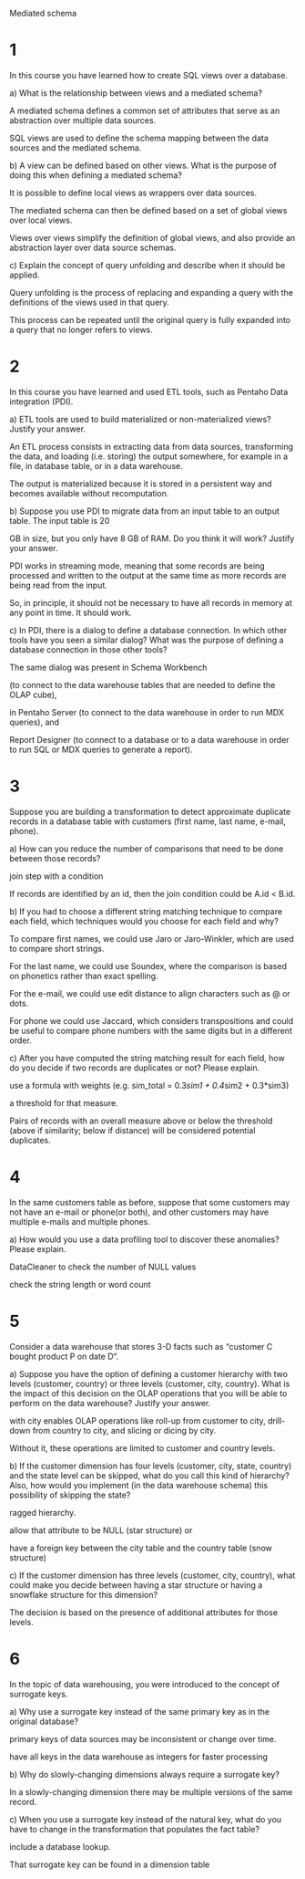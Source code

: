 

Mediated schema

# 1
In this course you have learned how to create SQL views over a database.

a) What is the relationship between views and a mediated schema?

A mediated schema defines a common set of attributes that serve as an abstraction over multiple data sources.

SQL views are used to define the schema mapping between the data sources and the mediated schema.

b) A view can be defined based on other views. What is the purpose of doing this when defining a mediated schema?

It is possible to define local views as wrappers over data sources.

The mediated schema can then be defined based on a set of global views over local views.

Views over views simplify the definition of global views, and also provide an abstraction layer over data source schemas.

c) Explain the concept of query unfolding and describe when it should be applied.

Query unfolding is the process of replacing and expanding a query with the definitions of the views used in that query.

This process can be repeated until the original query is fully expanded into a query that no longer refers to views.
# 2
In this course you have learned and used ETL tools, such as Pentaho Data integration (PDI).

a) ETL tools are used to build materialized or non-materialized views? Justify your answer.

An ETL process consists in extracting data from data sources, transforming the data, and loading (i.e. storing) the output somewhere, for example in a file, in database table, or in a data warehouse.

The output is materialized because it is stored in a persistent way and becomes available without recomputation.

b) Suppose you use PDI to migrate data from an input table to an output table. The input table is 20

GB in size, but you only have 8 GB of RAM. Do you think it will work? Justify your answer.

PDI works in streaming mode, meaning that some records are being processed and written to the output at the same time as more records are being read from the input.

So, in principle, it should not be necessary to have all records in memory at any point in time. It should work.

c) In PDI, there is a dialog to define a database connection. In which other tools have you seen a similar dialog? What was the purpose of defining a database connection in those other tools?

The same dialog was present in Schema Workbench

(to connect to the data warehouse tables that are needed to define the OLAP cube),

in Pentaho Server (to connect to the data warehouse in order to run MDX queries), and

Report Designer (to connect to a database or to a data warehouse in order to run SQL or MDX queries to generate a report).
# 3
Suppose you are building a transformation to detect approximate duplicate records in a database table with customers (first name, last name, e-mail, phone).

a) How can you reduce the number of comparisons that need to be done between those records?

join step with a condition

If records are identified by an id, then the join condition could be A.id < B.id.

b) If you had to choose a different string matching technique to compare each field, which techniques would you choose for each field and why?

To compare first names, we could use Jaro or Jaro-Winkler, which are used to compare short strings.

For the last name, we could use Soundex, where the comparison is based on phonetics rather than exact spelling.

For the e-mail, we could use edit distance to align characters such as @ or dots.

For phone we could use Jaccard, which considers transpositions and could be useful to compare phone numbers with the same digits but in a different order.

c) After you have computed the string matching result for each field, how do you decide if two records are duplicates or not? Please explain.

use a formula with weights (e.g. sim_total = 0.3*sim1 + 0.4*sim2 + 0.3*sim3)

a threshold for that measure.

Pairs of records with an overall measure above or below the threshold (above if similarity; below if distance) will be considered potential duplicates.

# 4
In the same customers table as before, suppose that some customers may not have an e-mail or phone(or both), and other customers may have multiple e-mails and multiple phones.

a) How would you use a data profiling tool to discover these anomalies? Please explain.

DataCleaner to check the number of NULL values

check the string length or word count

# 5
Consider a data warehouse that stores 3-D facts such as “customer C bought product P on date D”.

a) Suppose you have the option of defining a customer hierarchy with two levels (customer, country) or three levels (customer, city, country). What is the impact of this decision on the OLAP operations that you will be able to perform on the data warehouse? Justify your answer.

with city enables OLAP operations like roll-up from customer to city, drill-down from country to city, and slicing or dicing by city.

Without it, these operations are limited to customer and country levels.

b) If the customer dimension has four levels (customer, city, state, country) and the state level can be skipped, what do you call this kind of hierarchy? Also, how would you implement (in the data warehouse schema) this possibility of skipping the state?

ragged hierarchy.

allow that attribute to be NULL (star structure) or

have a foreign key between the city table and the country table (snow structure)

c) If the customer dimension has three levels (customer, city, country), what could make you decide between having a star structure or having a snowflake structure for this dimension?

The decision is based on the presence of additional attributes for those levels.

# 6
In the topic of data warehousing, you were introduced to the concept of surrogate keys.

a) Why use a surrogate key instead of the same primary key as in the original database?

primary keys of data sources may be inconsistent or change over time.

have all keys in the data warehouse as integers for faster processing

b) Why do slowly-changing dimensions always require a surrogate key?

In a slowly-changing dimension there may be multiple versions of the same record.

c) When you use a surrogate key instead of the natural key, what do you have to change in the transformation that populates the fact table?

include a database lookup.

That surrogate key can be found in a dimension table